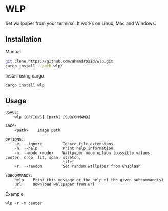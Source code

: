 # WLP
Set wallpaper from your terminal. It works on Linux, Mac and Windows.

## Installation
Manual
```bash
git clone https://github.com/ahmadrosid/wlp.git
cargo install --path wlp/
```

Install using cargo.
```shell
cargo install wlp
```

## Usage
```shell
USAGE:
    wlp [OPTIONS] [path] [SUBCOMMAND]

ARGS:
    <path>    Image path

OPTIONS:
    -e, --ignore         Ignore file extensions
    -h, --help           Print help information
    -m, --mode <mode>    Wallpaper mode option [possible values: center, crop, fit, span, stretch,
                         tile]
    -r, --random         Set random wallpaper from unsplash

SUBCOMMANDS:
    help    Print this message or the help of the given subcommand(s)
    url     Download wallpaper from url
```

Example
```shell
wlp -r -m center
```